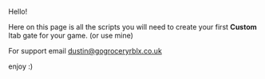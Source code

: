 Hello!

Here on this page is all the scripts you will need to create your first **Custom** Itab gate for your game. 
(or use mine) 


For support email dustin@gogroceryrblx.co.uk 

enjoy :)
